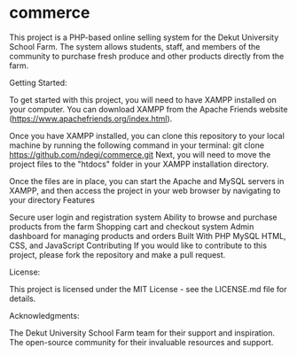 # commerce
This project is a PHP-based online selling system for the Dekut University School Farm. The system allows students, staff, and members of the community to purchase fresh produce and other products directly from the farm.

Getting Started:

To get started with this project, you will need to have XAMPP installed on your computer. You can download XAMPP from the Apache Friends website (https://www.apachefriends.org/index.html).

Once you have XAMPP installed, you can clone this repository to your local machine by running the following command in your terminal:
git clone https://github.com/ndegi/commerce.git
Next, you will need to move the project files to the "htdocs" folder in your XAMPP installation directory.

Once the files are in place, you can start the Apache and MySQL servers in XAMPP, and then access the project in your web browser by navigating to your directory
Features

Secure user login and registration system
Ability to browse and purchase products from the farm
Shopping cart and checkout system
Admin dashboard for managing products and orders
Built With
PHP
MySQL
HTML, CSS, and JavaScript
Contributing
If you would like to contribute to this project, please fork the repository and make a pull request.

License:

This project is licensed under the MIT License - see the LICENSE.md file for details.

Acknowledgments:


The Dekut University School Farm team for their support and inspiration.
The open-source community for their invaluable resources and support.

